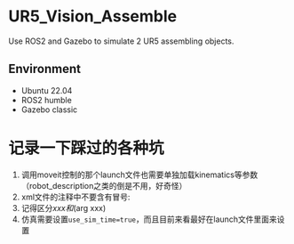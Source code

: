 # UR5_Vision_Assemble
Use ROS2 and Gazebo to simulate 2 UR5 assembling objects. 

## Environment

* Ubuntu 22.04
* ROS2 humble
* Gazebo classic



# 记录一下踩过的各种坑

1. 调用moveit控制的那个launch文件也需要单独加载kinematics等参数（robot_description之类的倒是不用，好奇怪）
2. xml文件的注释中不要含有冒号:
3. 记得区分${xxx}和$(arg xxx)
4. 仿真需要设置`use_sim_time=true`，而且目前来看最好在launch文件里面来设置
